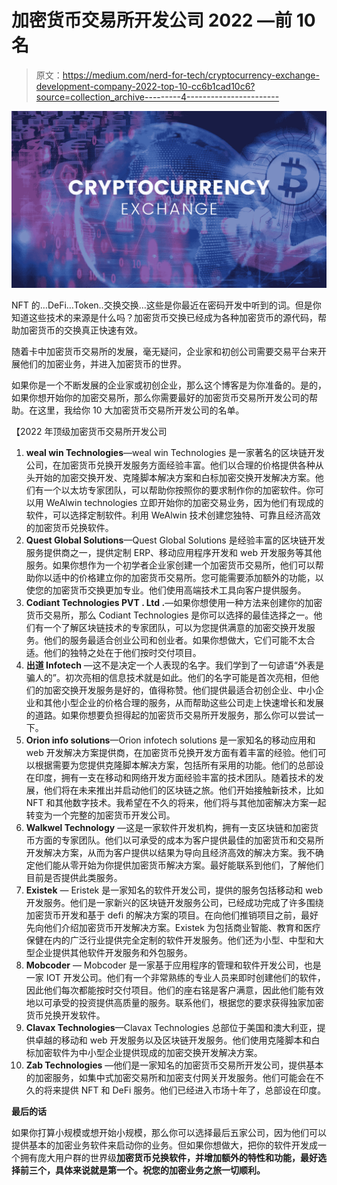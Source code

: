 # 加密货币交易所开发公司 2022 —前 10 名

> 原文：<https://medium.com/nerd-for-tech/cryptocurrency-exchange-development-company-2022-top-10-cc6b1cad10c6?source=collection_archive---------4----------------------->

![](img/2c5fbe452aefdbb089e3fcbf0068e85e.png)

NFT 的…DeFi…Token..交换交换…这些是你最近在密码开发中听到的词。但是你知道这些技术的来源是什么吗？加密货币交换已经成为各种加密货币的源代码，帮助加密货币的交换真正快速有效。

随着卡中加密货币交易所的发展，毫无疑问，企业家和初创公司需要交易平台来开展他们的加密业务，并进入加密货币的世界。

如果你是一个不断发展的企业家或初创企业，那么这个博客是为你准备的。是的，如果你想开始你的加密交易所，那么你需要最好的加密货币交易所开发公司的帮助。在这里，我给你 10 大加密货币交易所开发公司的名单。

【2022 年顶级加密货币交易所开发公司

1.  **weal win Technologies**—weal win Technologies 是一家著名的区块链开发公司，在加密货币兑换开发服务方面经验丰富。他们以合理的价格提供各种从头开始的加密交换开发、克隆脚本解决方案和白标加密交换开发解决方案。他们有一个以太坊专家团队，可以帮助你按照你的要求制作你的加密软件。你可以用 WeAlwin technologies 立即开始你的加密交易业务，因为他们有现成的软件，可以选择定制软件。利用 WeAlwin 技术创建您独特、可靠且经济高效的加密货币兑换软件。
2.  **Quest Global Solutions**—Quest Global Solutions 是经验丰富的区块链开发服务提供商之一，提供定制 ERP、移动应用程序开发和 web 开发服务等其他服务。如果你想作为一个初学者企业家创建一个加密货币交易所，他们可以帮助你以适中的价格建立你的加密货币交易所。您可能需要添加额外的功能，以使您的加密货币交换更加专业。他们使用高端技术工具向客户提供服务。
3.  **Codiant Technologies PVT . Ltd .**—如果你想使用一种方法来创建你的加密货币交易所，那么 Codiant Technologies 是你可以选择的最佳选择之一。他们有一个了解区块链技术的专家团队，可以为您提供满意的加密交换开发服务。他们的服务最适合创业公司和创业者。如果你想做大，它们可能不太合适。他们的独特之处在于他们按时交付项目。
4.  **出道 Infotech** —这不是决定一个人表现的名字。我们学到了一句谚语“外表是骗人的”。初次亮相的信息技术就是如此。他们的名字可能是首次亮相，但他们的加密交换开发服务是好的，值得称赞。他们提供最适合初创企业、中小企业和其他小型企业的价格合理的服务，从而帮助这些公司走上快速增长和发展的道路。如果你想要负担得起的加密货币交易所开发服务，那么你可以尝试一下。
5.  **Orion info solutions**—Orion infotech solutions 是一家知名的移动应用和 web 开发解决方案提供商，在加密货币兑换开发方面有着丰富的经验。他们可以根据需要为您提供克隆脚本解决方案，包括所有采用的功能。他们的总部设在印度，拥有一支在移动和网络开发方面经验丰富的技术团队。随着技术的发展，他们将在未来推出并启动他们的区块链之旅。他们开始接触新技术，比如 NFT 和其他数字技术。我希望在不久的将来，他们将与其他加密解决方案一起转变为一个完整的加密货币开发公司。
6.  **Walkwel Technology** —这是一家软件开发机构，拥有一支区块链和加密货币方面的专家团队。他们以可承受的成本为客户提供最佳的加密货币和交易所开发解决方案，从而为客户提供以结果为导向且经济高效的解决方案。我不确定他们能从零开始为你提供加密货币解决方案。最好能联系到他们，了解他们目前是否提供此类服务。
7.  **Existek** — Eristek 是一家知名的软件开发公司，提供的服务包括移动和 web 开发服务。他们是一家新兴的区块链开发服务公司，已经成功完成了许多围绕加密货币开发和基于 defi 的解决方案的项目。在向他们推销项目之前，最好先向他们介绍加密货币开发解决方案。Existek 为包括商业智能、教育和医疗保健在内的广泛行业提供完全定制的软件开发服务。他们还为小型、中型和大型企业提供其他软件开发服务和外包服务。
8.  **Mobcoder** — Mobcoder 是一家基于应用程序的管理和软件开发公司，也是一家 IOT 开发公司。他们有一个非常熟练的专业人员来即时创建他们的软件，因此他们每次都能按时交付项目。他们的座右铭是客户满意，因此他们能有效地以可承受的投资提供高质量的服务。联系他们，根据您的要求获得独家加密货币兑换开发软件。
9.  **Clavax Technologies**—Clavax Technologies 总部位于美国和澳大利亚，提供卓越的移动和 web 开发服务以及区块链开发服务。他们使用克隆脚本和白标加密软件为中小型企业提供现成的加密交换开发解决方案。
10.  **Zab Technologies** —他们是一家知名的加密货币交易所开发公司，提供基本的加密服务，如集中式加密交易所和加密支付网关开发服务。他们可能会在不久的将来提供 NFT 和 DeFi 服务。他们已经进入市场十年了，总部设在印度。

**最后的话**

如果你打算小规模或想开始小规模，那么你可以选择最后五家公司，因为他们可以提供基本的加密业务软件来启动你的业务。但如果你想做大，把你的软件开发成一个拥有庞大用户群的世界级[](https://www.alwin.io/crypto-exchange-software)**加密货币兑换软件，并增加额外的特性和功能，最好选择前三个，具体来说就是第一个。祝您的加密业务之旅一切顺利。**